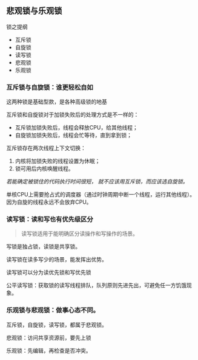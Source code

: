 ## 悲观锁与乐观锁

锁之提纲
* 互斥锁
* 自旋锁
* 读写锁
* 悲观锁
* 乐观锁

### 互斥锁与自旋锁：谁更轻松自如

这两种锁是基础型款，是各种高级锁的地基

互斥锁和自旋锁对于加锁失败后的处理方式是不一样的：
* 互斥锁加锁失败后，线程会释放CPU，给其他线程；
* 自旋锁加锁失败后，线程会忙等待，直到拿到锁；

互斥锁存在两次线程上下文切换：
1. 内核将加锁失败的线程设置为休眠；
2. 锁可用后内核唤醒线程。

*若能确定被锁住的代码执行时间很短， 就不应该用互斥锁，而应该选自旋锁。*

单核CPU上需要抢占式的调度器（通过时钟周期中断一个线程，运行其他线程）。因为自旋的线程永远不会放弃CPU。

### 读写锁：读和写也有优先级区分

>读写锁适用于能明确区分读操作和写操作的场景。

写锁是独占锁，读锁是共享锁。

读写锁在读多写少的场景，能发挥出优势。

读写锁可以分为读优先锁和写优先锁

公平读写锁：获取锁的读写线程排队，队列原则先进先出，可避免任一方饥饿现象。

### 乐观锁与悲观锁：做事心态不同。

互斥锁，自旋锁，读写锁，都属于悲观锁。

悲观锁：访问共享资源前，要先上锁

乐观锁：先编辑，再检查是否冲突。




